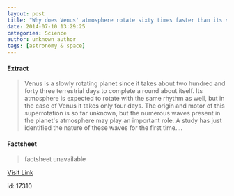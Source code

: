 ```yaml
---
layout: post
title: "Why does Venus' atmosphere rotate sixty times faster than its surface?"
date: 2014-07-10 13:29:25
categories: Science
author: unknown author
tags: [astronomy & space]
---
```



#### Extract
>Venus is a slowly rotating planet since it takes about two hundred and forty three terrestrial days to complete a round about itself. Its atmosphere is expected to rotate with the same rhythm as well, but in the case of Venus it takes only four days. The origin and motor of this superrotation is so far unknown, but the numerous waves present in the planet's atmosphere may play an important role. A study has just identified the nature of these waves for the first time....

#### Factsheet
>factsheet unavailable

[Visit Link](http://phys.org/news324203307.html)

id:   17310


